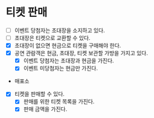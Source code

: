 # 티켓 판매

- [ ] 이벤트 당첨자는 초대장을 소지하고 있다.
- [ ] 초대장은 티켓으로 교환할 수 있다.
- [x] 초대장이 없으면 현금으로 티켓을 구매해야 한다.
- [x] 공연 관람객은 현금, 초대장, 티켓 보관할 가방을 가지고 있다.
  - [x] 이벤트 당첨자는 초대장과 현금을 가진다.
  - [x] 이벤트 미당첨자는 현금만 가진다.
- 매표소
- [x] 티켓을 판매할 수 있다.
  - [x] 판매를 위한 티켓 목록을 가진다.
  - [x] 판매 금액을 가진다.

